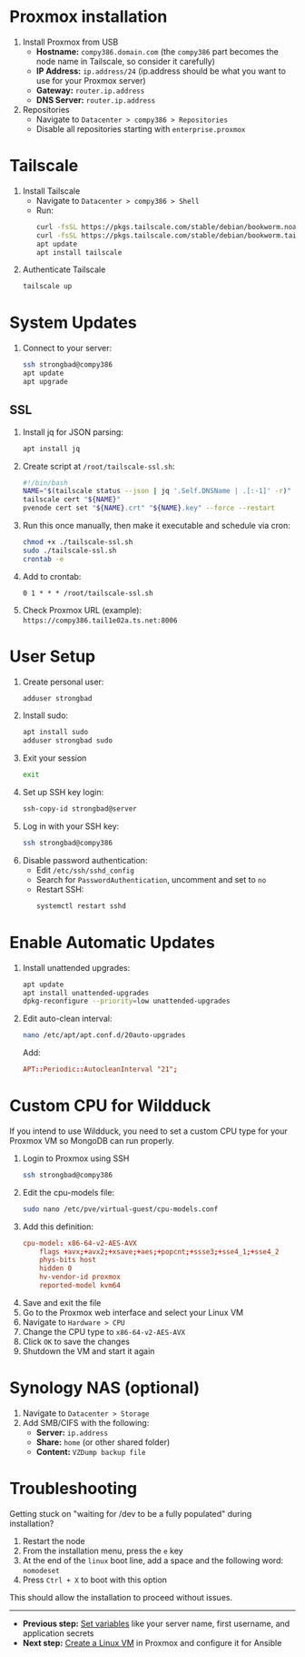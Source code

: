 # Proxmox installation

1. Install Proxmox from USB
    - **Hostname:** `compy386.domain.com` (the `compy386` part becomes the node name in Tailscale, so consider it carefully)
    - **IP Address:** `ip.address/24` (ip.address should be what you want to use for your Proxmox server)
    - **Gateway:** `router.ip.address`
    - **DNS Server:** `router.ip.address`
2. Repositories
    - Navigate to `Datacenter > compy386 > Repositories`
    - Disable all repositories starting with `enterprise.proxmox`

# Tailscale

1. Install Tailscale
    - Navigate to `Datacenter > compy386 > Shell`
    - Run:
        ```bash
        curl -fsSL https://pkgs.tailscale.com/stable/debian/bookworm.noarmor.gpg | tee /usr/share/keyrings/tailscale-archive-keyring.gpg >/dev/null
        curl -fsSL https://pkgs.tailscale.com/stable/debian/bookworm.tailscale-keyring.list | tee /etc/apt/sources.list.d/tailscale.list
        apt update
        apt install tailscale
        ```
2. Authenticate Tailscale
    ```bash
    tailscale up
    ```

# System Updates

1. Connect to your server:
    ```bash
    ssh strongbad@compy386
    apt update
    apt upgrade
    ```

## SSL

1. Install jq for JSON parsing:
    ```bash
    apt install jq
    ```
1. Create script at `/root/tailscale-ssl.sh`:
    ```bash
    #!/bin/bash
    NAME="$(tailscale status --json | jq '.Self.DNSName | .[:-1]' -r)"
    tailscale cert "${NAME}"
    pvenode cert set "${NAME}.crt" "${NAME}.key" --force --restart
    ```
1. Run this once manually, then make it executable and schedule via cron:
    ```bash
    chmod +x ./tailscale-ssl.sh
    sudo ./tailscale-ssl.sh
    crontab -e
    ```
1. Add to crontab:
    ```cron
    0 1 * * * /root/tailscale-ssl.sh
    ```
1. Check Proxmox URL (example):  
   `https://compy386.tail1e02a.ts.net:8006`

# User Setup

1. Create personal user:
    ```bash
    adduser strongbad
    ```
1. Install sudo:
    ```bash
    apt install sudo
    adduser strongbad sudo
    ```
1. Exit your session
    ```bash
    exit
    ```
1. Set up SSH key login:
    ```bash
    ssh-copy-id strongbad@server
    ```
1. Log in with your SSH key:
    ```bash
    ssh strongbad@compy386
    ```
1. Disable password authentication:
    - Edit `/etc/ssh/sshd_config`
    - Search for `PasswordAuthentication`, uncomment and set to `no`
    - Restart SSH:
        ```bash
        systemctl restart sshd
        ```

# Enable Automatic Updates

1. Install unattended upgrades:
    ```bash
    apt update
    apt install unattended-upgrades
    dpkg-reconfigure --priority=low unattended-upgrades
    ```
2. Edit auto-clean interval:

    ```bash
    nano /etc/apt/apt.conf.d/20auto-upgrades
    ```

    Add:

    ```conf
    APT::Periodic::AutocleanInterval "21";
    ```

# Custom CPU for Wildduck

If you intend to use Wildduck, you need to set a custom CPU type for your Proxmox VM so MongoDB can run properly.

1. Login to Proxmox using SSH
    ```bash
    ssh strongbad@compy386
    ```
1. Edit the cpu-models file:
    ```bash
    sudo nano /etc/pve/virtual-guest/cpu-models.conf
    ```
1. Add this definition:
    ```conf
    cpu-model: x86-64-v2-AES-AVX
        flags +avx;+avx2;+xsave;+aes;+popcnt;+ssse3;+sse4_1;+sse4_2
        phys-bits host
        hidden 0
        hv-vendor-id proxmox
        reported-model kvm64
    ```
1. Save and exit the file
1. Go to the Proxmox web interface and select your Linux VM
1. Navigate to `Hardware > CPU`
1. Change the CPU type to `x86-64-v2-AES-AVX`
1. Click `OK` to save the changes
1. Shutdown the VM and start it again

# Synology NAS (optional)

1. Navigate to `Datacenter > Storage`
2. Add SMB/CIFS with the following:
    - **Server:** `ip.address`
    - **Share:** `home` (or other shared folder)
    - **Content:** `VZDump backup file`

# Troubleshooting

Getting stuck on "waiting for /dev to be a fully populated" during installation?

1. Restart the node
1. From the installation menu, press the `e` key
1. At the end of the `linux` boot line, add a space and the following word: `nomodeset`
1. Press `Ctrl + X` to boot with this option

This should allow the installation to proceed without issues.

---

-   **Previous step:** [Set variables](./variables.md) like your server name, first username, and application secrets
-   **Next step:** [Create a Linux VM](./linux-vm.md) in Proxmox and configure it for Ansible
